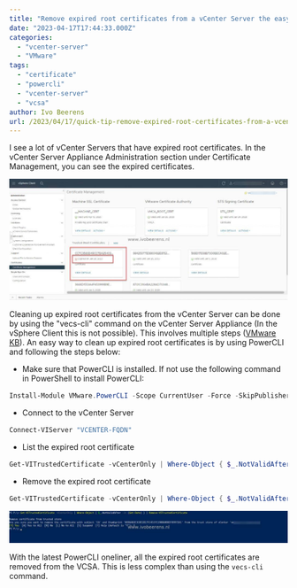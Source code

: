 ```yaml
---
title: "Remove expired root certificates from a vCenter Server the easy way"
date: "2023-04-17T17:44:33.000Z"
categories: 
  - "vcenter-server"
  - "VMware"
tags: 
  - "certificate"
  - "powercli"
  - "vcenter-server"
  - "vcsa"
author: Ivo Beerens
url: /2023/04/17/quick-tip-remove-expired-root-certificates-from-a-vcenter-server/
---
```


I see a lot of vCenter Servers that have expired root certificates. In the vCenter Server Appliance Administration section under Certificate Management, you can see the expired certificates.

![](images/1-1024x445.jpg)

Cleaning up expired root certificates from the vCenter Server can be done by using the "vecs-cli" command on the vCenter Server Appliance (In the vSphere Client this is not possible). This involves multiple steps ([VMware KB](https://kb.VMware.com/s/article/2146011)). An easy way to clean up expired root certificates is by using PowerCLI and following the steps below:
- Make sure that PowerCLI is installed. If not use the following command in PowerShell to install PowerCLI:
```powershell
Install-Module VMware.PowerCLI -Scope CurrentUser -Force -SkipPublisherCheck -AllowClobber
```
- Connect to the vCenter Server
```powershell
Connect-VIServer "VCENTER-FQDN"
```
- List the expired root certificate
```powershell
Get-VITrustedCertificate -vCenterOnly | Where-Object { $_.NotValidAfter -lt (Get-Date) }
```
- Remove the expired root certificate
```powershell
Get-VITrustedCertificate -vCenterOnly | Where-Object { $_.NotValidAfter -lt (Get-Date) } | Remove-VITrustedCertificate
```
![](images/2-1024x118.jpg)

With the latest PowerCLI oneliner, all the expired root certificates are removed from the VCSA. This is less complex than using the ```vecs-cli``` command.